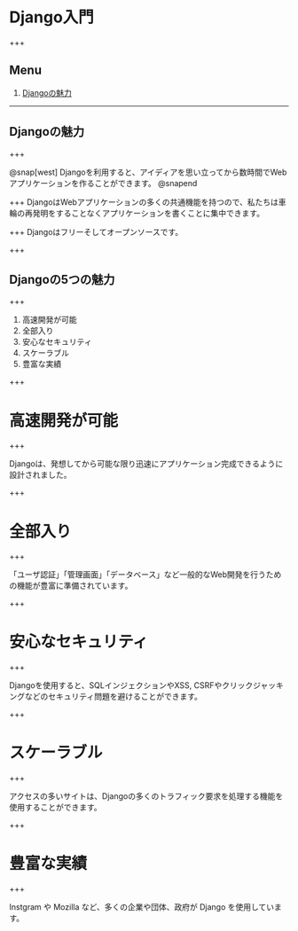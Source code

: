 # Django入門

+++
## Menu

1. [Djangoの魅力](#/1)

---

## Djangoの魅力

+++

@snap[west]
Djangoを利用すると、アイディアを思い立ってから数時間でWebアプリケーションを作ることができます。
@snapend

+++
DjangoはWebアプリケーションの多くの共通機能を持つので、私たちは車輪の再発明をすることなくアプリケーションを書くことに集中できます。

+++
Djangoはフリーそしてオープンソースです。

+++

## Djangoの5つの魅力

+++

1. 高速開発が可能
1. 全部入り
1. 安心なセキュリティ
1. スケーラブル
1. 豊富な実績

+++

# 高速開発が可能

+++

Djangoは、発想してから可能な限り迅速にアプリケーション完成できるように設計されました。

+++

# 全部入り

+++

「ユーザ認証」「管理画面」「データベース」など一般的なWeb開発を行うための機能が豊富に準備されています。

+++

# 安心なセキュリティ

+++

Djangoを使用すると、SQLインジェクションやXSS, CSRFやクリックジャッキングなどのセキュリティ問題を避けることができます。

+++

# スケーラブル

+++

アクセスの多いサイトは、Djangoの多くのトラフィック要求を処理する機能を使用することができます。

+++

# 豊富な実績

+++

Instgram や Mozilla など、多くの企業や団体、政府が Django を使用しています。
